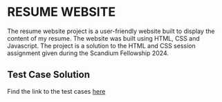 # RESUME WEBSITE

The resume website project is a user-friendly website built to display the content of my resume. The website was built using HTML, CSS and Javascript. The project is a solution to the HTML and CSS session assignment given during the Scandium Fellowship 2024.

## Test Case Solution
Find the link to the test cases [here](https://docs.google.com/spreadsheets/d/1jpjDAvUkQRuTTJPUSzcEIH8RovofGAEP/edit?usp=sharing&ouid=106721688131719656985&rtpof=true&sd=true)
